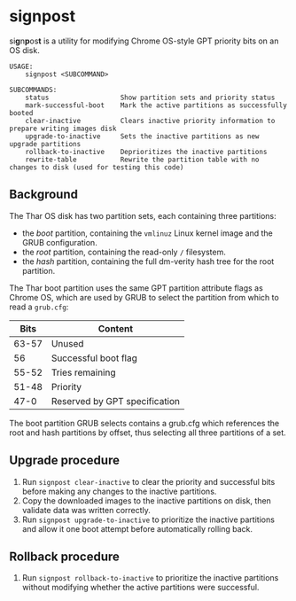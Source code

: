 # signpost

si**g**n**p**os**t** is a utility for modifying Chrome OS-style GPT priority bits on an OS disk.

```plain
USAGE:
    signpost <SUBCOMMAND>

SUBCOMMANDS:
    status                  Show partition sets and priority status
    mark-successful-boot    Mark the active partitions as successfully booted
    clear-inactive          Clears inactive priority information to prepare writing images disk
    upgrade-to-inactive     Sets the inactive partitions as new upgrade partitions
    rollback-to-inactive    Deprioritizes the inactive partitions
    rewrite-table           Rewrite the partition table with no changes to disk (used for testing this code)
```

## Background

The Thar OS disk has two partition sets, each containing three partitions:

* the *boot* partition, containing the `vmlinuz` Linux kernel image and the GRUB configuration.
* the *root* partition, containing the read-only `/` filesystem.
* the *hash* partition, containing the full dm-verity hash tree for the root partition.

The Thar boot partition uses the same GPT partition attribute flags as Chrome OS, which are used by GRUB to select the partition from which to read a `grub.cfg`:

| Bits  | Content                       |
|-------|-------------------------------|
| 63-57 | Unused                        |
| 56    | Successful boot flag          |
| 55-52 | Tries remaining               |
| 51-48 | Priority                      |
| 47-0  | Reserved by GPT specification |

The boot partition GRUB selects contains a grub.cfg which references the root and hash partitions by offset, thus selecting all three partitions of a set.

## Upgrade procedure

1. Run `signpost clear-inactive` to clear the priority and successful bits before making any changes to the inactive partitions.
2. Copy the downloaded images to the inactive partitions on disk, then validate data was written correctly.
3. Run `signpost upgrade-to-inactive` to prioritize the inactive partitions and allow it one boot attempt before automatically rolling back.

## Rollback procedure

1. Run `signpost rollback-to-inactive` to prioritize the inactive partitions without modifying whether the active partitions were successful.
